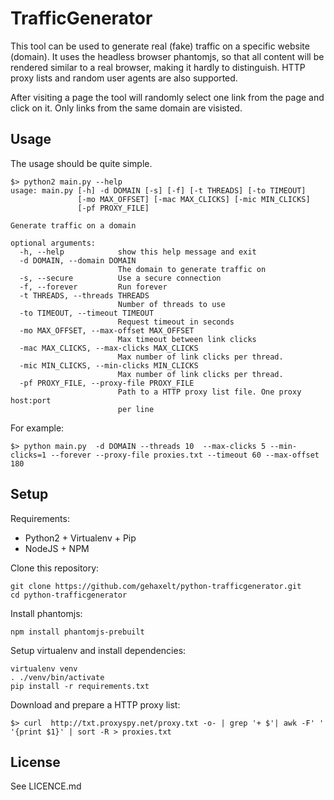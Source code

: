 TrafficGenerator
======
This tool can be used to generate real (fake) traffic on a specific website (domain). It uses the headless browser phantomjs, so that all content will be rendered similar to a real browser, making it hardly to distinguish. 
HTTP proxy lists and random user agents are also supported. 

After visiting a page the tool will randomly select one link from the page and click on it. Only links from the same domain are visisted.

## Usage 
The usage should be quite simple. 

```
$> python2 main.py --help
usage: main.py [-h] -d DOMAIN [-s] [-f] [-t THREADS] [-to TIMEOUT]
               [-mo MAX_OFFSET] [-mac MAX_CLICKS] [-mic MIN_CLICKS]
               [-pf PROXY_FILE]

Generate traffic on a domain

optional arguments:
  -h, --help            show this help message and exit
  -d DOMAIN, --domain DOMAIN
                        The domain to generate traffic on
  -s, --secure          Use a secure connection
  -f, --forever         Run forever
  -t THREADS, --threads THREADS
                        Number of threads to use
  -to TIMEOUT, --timeout TIMEOUT
                        Request timeout in seconds
  -mo MAX_OFFSET, --max-offset MAX_OFFSET
                        Max timeout between link clicks
  -mac MAX_CLICKS, --max-clicks MAX_CLICKS
                        Max number of link clicks per thread.
  -mic MIN_CLICKS, --min-clicks MIN_CLICKS
                        Max number of link clicks per thread.
  -pf PROXY_FILE, --proxy-file PROXY_FILE
                        Path to a HTTP proxy list file. One proxy host:port
                        per line
```
For example:

```
$> python main.py  -d DOMAIN --threads 10  --max-clicks 5 --min-clicks=1 --forever --proxy-file proxies.txt --timeout 60 --max-offset 180
```
## Setup

Requirements:

- Python2 + Virtualenv + Pip
- NodeJS + NPM

Clone this repository:

```
git clone https://github.com/gehaxelt/python-trafficgenerator.git
cd python-trafficgenerator
```

Install phantomjs:

```
npm install phantomjs-prebuilt
```

Setup virtualenv and install dependencies:

```
virtualenv venv
. ./venv/bin/activate
pip install -r requirements.txt
```

Download and prepare a HTTP proxy list:

```
$> curl  http://txt.proxyspy.net/proxy.txt -o- | grep '+ $'| awk -F' ' '{print $1}' | sort -R > proxies.txt
```

## License

See LICENCE.md
